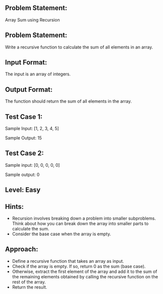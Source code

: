 ## Problem Statement:
Array Sum using Recursion

## Problem Statement:
Write a recursive function to calculate the sum of all 
elements in an array.


## Input Format:
The input is an array of integers.

## Output Format:
The function should return the sum of 
all elements in the array.

## Test Case 1:
Sample Input:
[1, 2, 3, 4, 5]

Sample Output:
15

## Test Case 2:
Sample input:
[0, 0, 0, 0, 0]

Sample output:
0

## Level: Easy

## Hints:
- Recursion involves breaking down a problem into smaller subproblems.
Think about how you can break down the array into smaller parts to calculate the sum.   
- Consider the base case when the array is empty.

## Approach:
- Define a recursive function that takes an array as input.
- Check if the array is empty. If so, return 0 as the sum (base case).
- Otherwise, extract the first element of the array and add it to the sum of the remaining elements obtained by calling the recursive function on the rest of the array.
- Return the result.